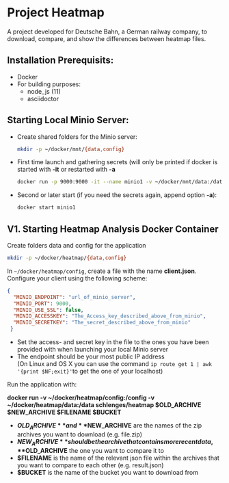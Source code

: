 # Project Heatmap
A project developed for Deutsche Bahn, a German railway company, to download, compare, and show the differences between heatmap files.
  
## Installation Prerequisits:
* Docker
* For building purposes:
  * node_js (11)
  * asciidoctor

## Starting Local Minio Server:
* Create shared folders for the Minio server:
  ```bash
  mkdir -p ~/docker/mnt/{data,config}
  ```
* First time launch and gathering secrets (will only be printed if docker is started with **-it** or restarted with **-a**
  ```bash
  docker run -p 9000:9000 -it --name minio1 -v ~/docker/mnt/data:/data -v ~/docker/mnt/config:/root/.minio minio/minio server /data
  ```
* Second or later start (if you need the secrets again, append option **-a**):
  ```bash
  docker start minio1
  ```

 ## V1. Starting Heatmap Analysis Docker Container
 Create folders data and config for the application
 ```bash
 mkdir -p ~/docker/heatmap/{data,config}
 ```
 In ```~/docker/heatmap/config```, create a file with the name **client.json**. Configure your client using the following scheme:
  ```json
  {
    "MINIO_ENDPOINT": "url_of_minio_server",
    "MINIO_PORT": 9000, 
    "MINIO_USE_SSL": false, 
    "MINIO_ACCESSKEY": "The_Access_key_described_above_from_minio",
    "MINIO_SECRETKEY": "The_secret_described_above_from_minio"
   } 
   ```
* Set the access- and secret key in the file to the ones you have been provided with when launching your local Minio server
* The endpoint should be your most public IP address  
    (On Linux and OS X you can use the command ```ip route get 1 | awk '{print $NF;exit}'```to get the one of your localhost)
    
Run the application with:  

**docker run -v ~/docker/heatmap/config:/config -v ~/docker/heatmap/data:/data schlenges/heatmap $OLD_ARCHIVE $NEW_ARCHIVE $FILENAME $BUCKET**

* **$OLD_ARCHIVE** and **$NEW_ARCHIVE** are the names of the zip archives you want to download (e.g. file.zip)
* **$NEW_ARCHIVE** should be the archive that contains more recent data, **$OLD_ARCHIVE** the one you want to compare it to
* **$FILENAME** is the name of the relevant json file within the archives that you want to compare to each other (e.g. result.json)
* **$BUCKET** is the name of the bucket you want to download from
